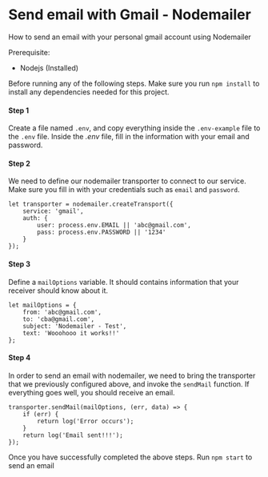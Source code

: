 

# Send email with Gmail - Nodemailer

How to send an email with your personal gmail account using Nodemailer

Prerequisite:
- Nodejs (Installed)


Before running any of the following steps. Make sure you run `npm install` to install any dependencies needed for this project. 


#### Step 1
Create a file named `.env`, and copy everything inside the `.env-example` file to the `.env` file. Inside the *.env* file, fill in the information with your email and password. 



#### Step 2
We need to define our nodemailer transporter to connect to our service. Make sure you fill in with your credentials such as `email` and `password`.
```
let transporter = nodemailer.createTransport({
    service: 'gmail',
    auth: {
        user: process.env.EMAIL || 'abc@gmail.com', 
        pass: process.env.PASSWORD || '1234'
    }
});
```


#### Step 3
Define a `mailOptions` variable. It should contains information that your receiver should know about it. 
```
let mailOptions = {
    from: 'abc@gmail.com', 
    to: 'cba@gmail.com',
    subject: 'Nodemailer - Test',
    text: 'Wooohooo it works!!'
};
```


#### Step 4
In order to send an email with nodemailer, we need to bring the transporter that we previously configured above, and invoke the `sendMail` function. If everything goes well, you should receive an email.
```
transporter.sendMail(mailOptions, (err, data) => {
    if (err) {
        return log('Error occurs');
    }
    return log('Email sent!!!');
});

```



Once you have successfully completed the above steps. Run `npm start` to send an email